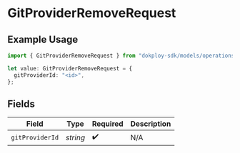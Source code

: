 # GitProviderRemoveRequest

## Example Usage

```typescript
import { GitProviderRemoveRequest } from "dokploy-sdk/models/operations";

let value: GitProviderRemoveRequest = {
  gitProviderId: "<id>",
};
```

## Fields

| Field              | Type               | Required           | Description        |
| ------------------ | ------------------ | ------------------ | ------------------ |
| `gitProviderId`    | *string*           | :heavy_check_mark: | N/A                |
